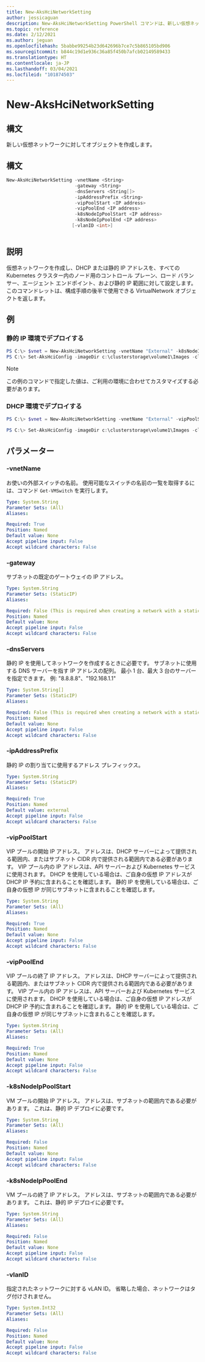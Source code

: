 ```yaml
---
title: New-AksHciNetworkSetting
author: jessicaguan
description: New-AksHciNetworkSetting PowerShell コマンドは、新しい仮想ネットワークに対してオブジェクトを作成します。
ms.topic: reference
ms.date: 2/12/2021
ms.author: jeguan
ms.openlocfilehash: 5babbe99254b23d642696b7ce7c5b865105bd906
ms.sourcegitcommit: b844c19d1e936c36a85f450b7afcb02149589433
ms.translationtype: HT
ms.contentlocale: ja-JP
ms.lasthandoff: 03/04/2021
ms.locfileid: "101874503"
---
```

# <a name="new-akshcinetworksetting"></a>New-AksHciNetworkSetting

## <a name="synopsis"></a>構文
新しい仮想ネットワークに対してオブジェクトを作成します。

## <a name="syntax"></a>構文
```powershell
New-AksHciNetworkSetting -vnetName <String>
                         -gateway <String>
                         -dnsServers <String[]>
                         -ipAddressPrefix <String>
                         -vipPoolStart <IP address>
                         -vipPoolEnd <IP address>
                         -k8sNodeIpPoolStart <IP address>
                         -k8sNodeIpPoolEnd <IP address>
                        [-vlanID <int>]
                    
```

## <a name="description"></a>説明
仮想ネットワークを作成し、DHCP または静的 IP アドレスを、すべての Kubernetes クラスター内のノード用のコントロール プレーン、ロード バランサー、エージェント エンドポイント、および静的 IP 範囲に対して設定します。 このコマンドレットは、構成手順の後半で使用できる VirtualNetwork オブジェクトを返します。

## <a name="examples"></a>例

### <a name="deploy-with-a-static-ip-environment"></a>静的 IP 環境でデプロイする

```powershell
PS C:\> $vnet = New-AksHciNetworkSetting -vnetName "External" -k8sNodeIpPoolStart "172.16.10.0" -k8sNodeIpPoolEnd "172.16.10.255" -vipPoolStart "172.16.255.0" -vipPoolEnd "172.16.255.254" -ipAddressPrefix "172.16.0.0/16" -gateway "172.16.0.1" -dnsServers "172.16.0.1" 
PS C:\> Set-AksHciConfig -imageDir c:\clusterstorage\volume1\Images -cloudConfigLocation c:\clusterstorage\volume1\Config -vnet $vnet -enableDiagnosticData -cloudservicecidr "172.16.10.10/16"
```

> [!NOTE]
> この例のコマンドで指定した値は、ご利用の環境に合わせてカスタマイズする必要があります。

### <a name="deploy-with-a-dhcp-environment"></a>DHCP 環境でデプロイする

```powershell
PS C:\> $vnet = New-AksHciNetworkSetting -vnetName "External" -vipPoolStart "172.16.255.0" -vipPoolEnd "172.16.255.254" 
```

```powershell
PS C:\> Set-AksHciConfig -imageDir c:\clusterstorage\volume1\Images -cloudConfigLocation c:\clusterstorage\volume1\Config -vnet $vnet -enableDiagnosticData"
```

## <a name="parameters"></a>パラメーター

### <a name="-vnetname"></a>-vnetName
お使いの外部スイッチの名前。 使用可能なスイッチの名前の一覧を取得するには、コマンド `Get-VMSwitch` を実行します。

```yaml
Type: System.String
Parameter Sets: (All)
Aliases:

Required: True
Position: Named
Default value: None
Accept pipeline input: False
Accept wildcard characters: False
```

### <a name="-gateway"></a>-gateway
サブネットの既定のゲートウェイの IP アドレス。

```yaml
Type: System.String
Parameter Sets: (StaticIP)
Aliases:

Required: False (This is required when creating a network with a static IP.)
Position: Named
Default value: None
Accept pipeline input: False
Accept wildcard characters: False
```

### <a name="-dnsservers"></a>-dnsServers
静的 IP を使用してネットワークを作成するときに必要です。 サブネットに使用する DNS サーバーを指す IP アドレスの配列。 最小 1 台、最大 3 台のサーバーを指定できます。 例: "8.8.8.8"、"192.168.1.1"

```yaml
Type: System.String[]
Parameter Sets: (StaticIP)
Aliases:

Required: False (This is required when creating a network with a static IP.)
Position: Named
Default value: None
Accept pipeline input: False
Accept wildcard characters: False
```

### <a name="-ipaddressprefix"></a>-ipAddressPrefix
静的 IP の割り当てに使用するアドレス プレフィックス。

```yaml
Type: System.String
Parameter Sets: (StaticIP)
Aliases:

Required: True
Position: Named
Default value: external
Accept pipeline input: False
Accept wildcard characters: False
```

### <a name="-vippoolstart"></a>-vipPoolStart
VIP プールの開始 IP アドレス。 アドレスは、DHCP サーバーによって提供される範囲内、またはサブネット CIDR 内で提供される範囲内である必要があります。 VIP プール内の IP アドレスは、API サーバーおよび Kubernetes サービスに使用されます。 DHCP を使用している場合は、ご自身の仮想 IP アドレスが DHCP IP 予約に含まれることを確認します。 静的 IP を使用している場合は、ご自身の仮想 IP が同じサブネットに含まれることを確認します。

```yaml
Type: System.String
Parameter Sets: (All)
Aliases:

Required: True
Position: Named
Default value: None
Accept pipeline input: False
Accept wildcard characters: False
```

### <a name="-vippoolend"></a>-vipPoolEnd
VIP プールの終了 IP アドレス。 アドレスは、DHCP サーバーによって提供される範囲内、またはサブネット CIDR 内で提供される範囲内である必要があります。 VIP プール内の IP アドレスは、API サーバーおよび Kubernetes サービスに使用されます。 DHCP を使用している場合は、ご自身の仮想 IP アドレスが DHCP IP 予約に含まれることを確認します。 静的 IP を使用している場合は、ご自身の仮想 IP が同じサブネットに含まれることを確認します。

```yaml
Type: System.String
Parameter Sets: (All)
Aliases:

Required: True
Position: Named
Default value: None
Accept pipeline input: False
Accept wildcard characters: False
```

### <a name="-k8snodeippoolstart"></a>-k8sNodeIpPoolStart
VM プールの開始 IP アドレス。 アドレスは、サブネットの範囲内である必要があります。 これは、静的 IP デプロイに必要です。

```yaml
Type: System.String
Parameter Sets: (All)
Aliases:

Required: False
Position: Named
Default value: None
Accept pipeline input: False
Accept wildcard characters: False
```

### <a name="-k8snodeippoolend"></a>-k8sNodeIpPoolEnd
VM プールの終了 IP アドレス。 アドレスは、サブネットの範囲内である必要があります。 これは、静的 IP デプロイに必要です。

```yaml
Type: System.String
Parameter Sets: (All)
Aliases:

Required: False
Position: Named
Default value: None
Accept pipeline input: False
Accept wildcard characters: False
```

### <a name="-vlanid"></a>-vlanID
指定されたネットワークに対する vLAN ID。 省略した場合、ネットワークはタグ付けされません。

```yaml
Type: System.Int32
Parameter Sets: (All)
Aliases:

Required: False
Position: Named
Default value: None
Accept pipeline input: False
Accept wildcard characters: False
```

<!--- ### -macPoolName
The name of the MAC address pool that you wish to use for the Azure Kubernetes Service host VM. The pool will be created with the New-AksHciMacPoolSetting command.

```yaml
Type: System.String
Parameter Sets: (All)
Aliases:

Required: False
Position: Named
Default value: None
Accept pipeline input: False
Accept wildcard characters: False
```
--->

